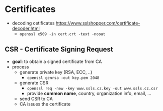 # Certificates

- decoding cetificates https://www.sslshopper.com/certificate-decoder.html
    - `openssl x509 -in cert.crt -text -noout`

## CSR - Certificate Signing Request

- **goal**: to obtain a signed certificate from CA
- process
    - generate private key (RSA, ECC, ..)
        - `openssl genrsa -out key.pem 2048`
    - generate CSR
        - `openssl req -new -key www.ssls.cz.key -out www.ssls.cz.csr`
        - provide **common name**, country, organization info, email, ...
    - send CSR to CA
    - CA issues the certificate